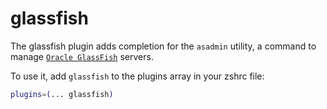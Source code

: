# glassfish

The glassfish plugin adds completion for the `asadmin` utility, a command to
manage
[`Oracle GlassFish`](https://docs.oracle.com/cd/E18930_01/html/821-2416/giobi.html)
servers.

To use it, add `glassfish` to the plugins array in your zshrc file:

```zsh
plugins=(... glassfish)
```
